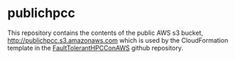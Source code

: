 # publichpcc
This repository contains the contents of the public AWS s3 bucket, http://publichpcc.s3.amazonaws.com which is used by the CloudFormation template in the [FaultTolerantHPCConAWS](https://github.com/tlhumphrey2/FaultTolerantHPCConAWS) github repository.
